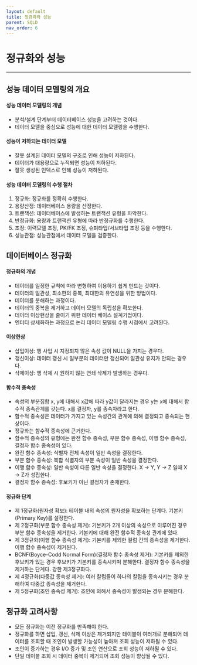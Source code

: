 ```yaml
---
layout: default
title: 정규화와 성능
parent: SQLD
nav_order: 6
---
```


# 정규화와 성능

---

## 성능 데이터 모델링의 개요

#### 성능 데이터 모델링의 개념

- 분석/설계 단계부터 데이터베이스 성능을 고려하는 것이다.
- 데이터 모델을 중심으로 성능에 대한 데이터 모델링을 수행한다.

#### 성능이 저하되는 데이터 모델

- 잘못 설계된 데이터 모델의 구조로 인해 성능이 저하된다.
- 데이터가 대용량으로 누적되면 성능이 저하된다.
- 잘못 생성된 인덱스로 인해 성능이 저하된다.

#### 성능 데이터 모델링의 수행 절차

1. 정규화: 정규화를 정확히 수행한다.
2. 용량산정: 데이터베이스 용량을 산정한다.
3. 트랜잭션: 데이터베이스에 발생하는 트랜잭션 유형을 파악한다.
4. 반정규화: 용량과 트랜잭션 유형에 따라 반정규화를 수행한다.
5. 조정: 이력모델 조정, PK/FK 조정, 슈펴타입/서브타입 조정 등을 수행한다.
6. 성능관점: 성능관점에서 데이터 모델을 검증한다.

## 데이터베이스 정규화

#### 정규화의 개념

- 데이터를 일정한 규칙에 따라 변형하여 이용하기 쉽게 만드는 것이다.
- 데이터의 일관성, 최소한의 중복, 최대한의 유연성을 위한 방법이다.
- 데이터를 분해하는 과정이다.
- 데이터의 중복을 제거하고 데이터 모델의 독립성을 확보한다.
- 데이터 이상현상을 줄이기 위한 데이터 베이스 설계기법이다.
- 엔터티 상세화하는 과정으로 논리 데이터 모델링 수행 시점에서 고려된다.

#### 이상현상

- 삽입이상: 행 사입 시 지정되지 않은 속성 값이 NULL을 가지는 경우다.
- 갱신이상: 데이터 갱신 시 일부분의 데이터만 갱신되어 일관성 유지가 안되는 경우다.
- 삭제이상: 행 삭제 시 원하지 않는 연쇄 삭제가 발생하는 경우다.

#### 함수적 종속성

- 속성의 부분집합 x, y에 대해서 x값에 따라 y값이 달라지는 경우 y는 x에 대해서 함수적 종속관계를 갖는다. x를 결정자, y를 종속자라고 한다.
- 함수적 종속성은 데이터가 가지고 있는 속성간의 관계에 의해 결정되고 종속되는 현상이다.
- 정규화는 함수적 종속성에 근거한다.
- 함수적 종속성의 유형에는 완전 함수 종속성, 부분 함수 종속성, 이행 함수 종속성, 결정자 함수 종속성이 있다.
- 완전 함수 종속성: 식별자 전체 속성이 일반 속성을 결정한다.
- 부분 함수 종속성: 복합 식별자의 부분 속성이 일반 속성을 결정한다.
- 이행 함수 종속성: 일반 속성이 다른 일반 속성을 결정한다. X -> Y, Y -> Z 일때 X -> Z가 성립한다.
- 결정자 함수 종속성: 후보키가 아닌 결정자가 존재한다.

#### 정규화 단계

- 제 1정규화(원자성 확보): 테이블 내의 속성의 원자성을 확보하는 단계다. 기본키(Primary Key)를 설정한다.
- 제 2정규화(부분 함수 종속성 제거): 기본키가 2개 이상의 속성으로 이루어진 경우 부분 함수 종속성을 제거한다. 기본키에 대해 완전 함수적 종속성 관계에 있다.
- 제 3정규화(이행 함수 종속성 제거): 기본키를 제외한 컬럼 간의 종속성을 제거한다. 이행 함수 종속성이 제거된다.
- BCNF(Boyce-Codd Normal Form)(결정자 함수 종속성 제거): 기본키를 제외한 후보키가 있는 경우 후보키가 기본키를 종속시키며 분해한다. 결정자 함수 종속성을 제거하는 단계다. 강한 제3정규화다.
- 제 4정규화(다중값 종속성 제거): 여러 칼럼들이 하나의 칼럼을 종속시키는 경우 분해하여 다중값 종속성을 제거한다.
- 제 5정규화(조인 종속성 제거): 조인에 의해서 종속성이 발생되는 경우 분해한다.

## 정규화 고려사항

- 모든 정규화는 이전 정규화를 만족해야 한다.
- 정규화를 하면 삽입, 갱신, 삭제 이상은 제거되지만 테이블이 여러개로 분해되어 데이터를 조회할 때 조인이 발생할 가능성이 높아져 조회 성능이 저하될 수 있다.
- 조인이 증가하는 경우 I/O 증가 및 조인 연산으로 조회 성능이 저하될 수 있다.
- 단일 테이블 조회 시 데이터 중복이 제거되어 조회 성능이 향상될 수 있다.
